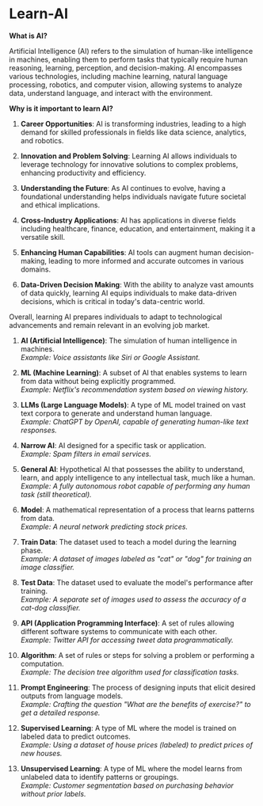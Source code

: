 # Learn-AI
**What is AI?**

Artificial Intelligence (AI) refers to the simulation of human-like intelligence in machines, enabling them to perform tasks that typically require human reasoning, learning, perception, and decision-making. AI encompasses various technologies, including machine learning, natural language processing, robotics, and computer vision, allowing systems to analyze data, understand language, and interact with the environment.

**Why is it important to learn AI?**

1. **Career Opportunities**: AI is transforming industries, leading to a high demand for skilled professionals in fields like data science, analytics, and robotics.

2. **Innovation and Problem Solving**: Learning AI allows individuals to leverage technology for innovative solutions to complex problems, enhancing productivity and efficiency.

3. **Understanding the Future**: As AI continues to evolve, having a foundational understanding helps individuals navigate future societal and ethical implications.

4. **Cross-Industry Applications**: AI has applications in diverse fields including healthcare, finance, education, and entertainment, making it a versatile skill.

5. **Enhancing Human Capabilities**: AI tools can augment human decision-making, leading to more informed and accurate outcomes in various domains.

6. **Data-Driven Decision Making**: With the ability to analyze vast amounts of data quickly, learning AI equips individuals to make data-driven decisions, which is critical in today's data-centric world.

Overall, learning AI prepares individuals to adapt to technological advancements and remain relevant in an evolving job market. 

1. **AI (Artificial Intelligence)**: The simulation of human intelligence in machines.  
   *Example: Voice assistants like Siri or Google Assistant.*

2. **ML (Machine Learning)**: A subset of AI that enables systems to learn from data without being explicitly programmed.  
   *Example: Netflix's recommendation system based on viewing history.*

3. **LLMs (Large Language Models)**: A type of ML model trained on vast text corpora to generate and understand human language.  
   *Example: ChatGPT by OpenAI, capable of generating human-like text responses.*

4. **Narrow AI**: AI designed for a specific task or application.  
   *Example: Spam filters in email services.*

5. **General AI**: Hypothetical AI that possesses the ability to understand, learn, and apply intelligence to any intellectual task, much like a human.  
   *Example: A fully autonomous robot capable of performing any human task (still theoretical).*

6. **Model**: A mathematical representation of a process that learns patterns from data.  
   *Example: A neural network predicting stock prices.*

7. **Train Data**: The dataset used to teach a model during the learning phase.  
   *Example: A dataset of images labeled as "cat" or "dog" for training an image classifier.*

8. **Test Data**: The dataset used to evaluate the model's performance after training.  
   *Example: A separate set of images used to assess the accuracy of a cat-dog classifier.*

9. **API (Application Programming Interface)**: A set of rules allowing different software systems to communicate with each other.  
   *Example: Twitter API for accessing tweet data programmatically.*

10. **Algorithm**: A set of rules or steps for solving a problem or performing a computation.  
    *Example: The decision tree algorithm used for classification tasks.*

11. **Prompt Engineering**: The process of designing inputs that elicit desired outputs from language models.  
    *Example: Crafting the question "What are the benefits of exercise?" to get a detailed response.*

12. **Supervised Learning**: A type of ML where the model is trained on labeled data to predict outcomes.  
    *Example: Using a dataset of house prices (labeled) to predict prices of new houses.*

13. **Unsupervised Learning**: A type of ML where the model learns from unlabeled data to identify patterns or groupings.  
    *Example: Customer segmentation based on purchasing behavior without prior labels.* 
